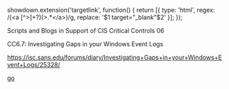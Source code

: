 showdown.extension('targetlink', function() {
  return [{
    type: 'html',
    regex: /(<a [^>]+?)(>.*<\/a>)/g,
    replace: '$1 target="_blank"$2'
  }];
});

Scripts and Blogs in Support of CIS Critical Controls 06 

CC6.7: Investigating Gaps in your Windows Event Logs

https://isc.sans.edu/forums/diary/Investigating+Gaps+in+your+Windows+Event+Logs/25328/

[go](https://isc.sans.edu/forums/diary/Investigating+Gaps+in+your+Windows+Event+Logs/25328/{:target="_blank"})
